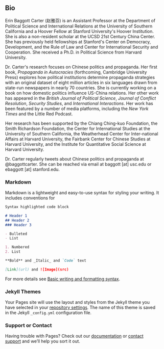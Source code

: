 ## Bio

Erin Baggott Carter (赵雅芬) is an Assistant Professor at the Department of Political Science and International Relations at the University of Southern California and a Hoover Fellow at Stanford University's Hoover Institution. She is also a non-resident scholar at the UCSD 21st Century China Center. She has previously held fellowships at Stanford's Center on Democracy, Development, and the Rule of Law and Center for International Security and Cooperation. She received a Ph.D. in Political Science from Harvard University.

Dr. Carter's research focuses on Chinese politics and propaganda. Her first book, _Propaganda in Autocracies_ (forthcoming, Cambridge University Press) explores how political institutions determine propaganda strategies with an original dataset of eight million articles in six languages drawn from state-run newspapers in nearly 70 countries. She is currently working on a book on how domestic politics influence US-China relations. Her other work has appeared in the _British Journal of Political Science_, _Journal of Conflict Resolution_, _Security Studies_, and _International Interactions_. Her work has been featured by a number of media platforms, including the _New York Times_ and the Little Red Podcast.

Her research has been supported by the Chiang Ching-kuo Foundation, the Smith Richardson Foundation, the Center for International Studies at the University of Southern California, the Weatherhead Center for Inter-national Affairs at Harvard University, the Fairbank Center for Chinese Studies at Harvard University, and the Institute for Quantitative Social Science at Harvard University.

Dr. Carter regularly tweets about Chinese politics and propaganda at @baggottcarter. She can be reached via email at baggott [at] usc.edu or ebaggott [at] stanford.edu.

### Markdown

Markdown is a lightweight and easy-to-use syntax for styling your writing. It includes conventions for

```markdown
Syntax highlighted code block

# Header 1
## Header 2
### Header 3

- Bulleted
- List

1. Numbered
2. List

**Bold** and _Italic_ and `Code` text

[Link](url) and ![Image](src)
```

For more details see [Basic writing and formatting syntax](https://docs.github.com/en/github/writing-on-github/getting-started-with-writing-and-formatting-on-github/basic-writing-and-formatting-syntax).

### Jekyll Themes

Your Pages site will use the layout and styles from the Jekyll theme you have selected in your [repository settings](https://github.com/ebaggott/ebaggott.github.io/settings/pages). The name of this theme is saved in the Jekyll `_config.yml` configuration file.

### Support or Contact

Having trouble with Pages? Check out our [documentation](https://docs.github.com/categories/github-pages-basics/) or [contact support](https://support.github.com/contact) and we’ll help you sort it out.
